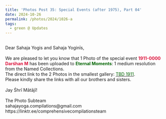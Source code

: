 ```yaml
---
title: 'Photos Post 35: Special Events (after 1975), Part 04'
date: 2024-10-26
permalink: /photos/2024/1026-a
tags:
  - green @ Updates
---
```


<p>
<br>
Dear Sahaja Yogis and Sahaja Yoginīs,<br>
<br>
We are pleased to let you know that 1 Photo of the special event <font color="Crimson"><b>1911-0000 Darśhan M</b></font> has been uploaded to <font color="DarkGreen"><b>Eternal Moments</b></font>: 1 medium resolution from the Named Collections.<br>
The direct link to the 2 Photos in the smallest gallery: <a href="https://eternalmoments.smugmug.com/Countries/TBD/1911"><font color="DarkGreen">TBD 1911</font></a>.<br>
Please kindly share the links with all our brothers and sisters.<br>
<br>
Jay Śhrī Mātājī!<br>
<br>
The Photo Subteam<br>
sahajayoga.compilations@gmail.com<br>
https://linktr.ee/comprehensivecompilationsteam
</p>